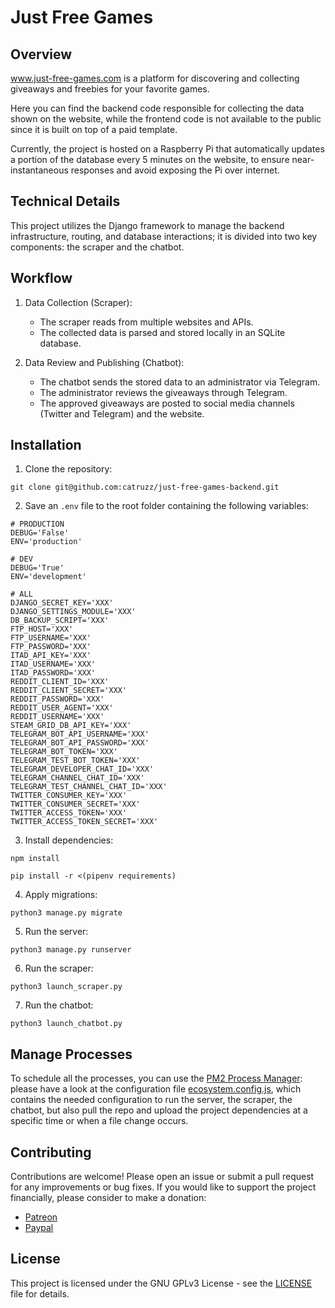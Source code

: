 # Just Free Games

## Overview

<a target="_blank" href="https://www.just-free-games.com/">www.just-free-games.com</a> is a platform for discovering and collecting giveaways and freebies for your favorite games.

Here you can find the backend code responsible for collecting the data shown on the website, while the frontend code is not available to the public since it is built on top of a paid template.

Currently, the project is hosted on a Raspberry Pi that automatically updates a portion of the database every 5 minutes on the website, to ensure near-instantaneous responses and avoid exposing the Pi over internet.

## Technical Details

This project utilizes the Django framework to manage the backend infrastructure, routing, and database interactions; it is divided into two key components: the scraper and the chatbot.

## Workflow

1. Data Collection (Scraper):

   - The scraper reads from multiple websites and APIs.
   - The collected data is parsed and stored locally in an SQLite database.

2. Data Review and Publishing (Chatbot):

   - The chatbot sends the stored data to an administrator via Telegram.
   - The administrator reviews the giveaways through Telegram.
   - The approved giveaways are posted to social media channels (Twitter and Telegram) and the website.

## Installation

1. Clone the repository:

```
git clone git@github.com:catruzz/just-free-games-backend.git
```

2. Save an `.env` file to the root folder containing the following variables:

```
# PRODUCTION
DEBUG='False'
ENV='production'

# DEV
DEBUG='True'
ENV='development'

# ALL
DJANGO_SECRET_KEY='XXX'
DJANGO_SETTINGS_MODULE='XXX'
DB_BACKUP_SCRIPT='XXX'
FTP_HOST='XXX'
FTP_USERNAME='XXX'
FTP_PASSWORD='XXX'
ITAD_API_KEY='XXX'
ITAD_USERNAME='XXX'
ITAD_PASSWORD='XXX'
REDDIT_CLIENT_ID='XXX'
REDDIT_CLIENT_SECRET='XXX'
REDDIT_PASSWORD='XXX'
REDDIT_USER_AGENT='XXX'
REDDIT_USERNAME='XXX'
STEAM_GRID_DB_API_KEY='XXX'
TELEGRAM_BOT_API_USERNAME='XXX'
TELEGRAM_BOT_API_PASSWORD='XXX'
TELEGRAM_BOT_TOKEN='XXX'
TELEGRAM_TEST_BOT_TOKEN='XXX'
TELEGRAM_DEVELOPER_CHAT_ID='XXX'
TELEGRAM_CHANNEL_CHAT_ID='XXX'
TELEGRAM_TEST_CHANNEL_CHAT_ID='XXX'
TWITTER_CONSUMER_KEY='XXX'
TWITTER_CONSUMER_SECRET='XXX'
TWITTER_ACCESS_TOKEN='XXX'
TWITTER_ACCESS_TOKEN_SECRET='XXX'
```

3. Install dependencies:

```
npm install
```

```
pip install -r <(pipenv requirements)
```

4. Apply migrations:

```
python3 manage.py migrate
```

5. Run the server:

```
python3 manage.py runserver
```

6. Run the scraper:

```
python3 launch_scraper.py
```

7. Run the chatbot:

```
python3 launch_chatbot.py
```

## Manage Processes

To schedule all the processes, you can use the <a target="_blank" href="https://pm2.io/">PM2 Process Manager</a>: please have a look at the configuration file <a target="_blank" href="ecosystem.config.js">ecosystem.config.js</a>, which contains the needed configuration to run the server, the scraper, the chatbot, but also pull the repo and upload the project dependencies at a specific time or when a file change occurs.

## Contributing

Contributions are welcome! Please open an issue or submit a pull request for any improvements or bug fixes.
If you would like to support the project financially, please consider to make a donation:

- <a target="_blank" href="https://www.patreon.com/catruzz">Patreon</a>
- <a target="_blank" href="https://www.paypal.com/paypalme/catruzz">Paypal</a>

## License

This project is licensed under the GNU GPLv3 License - see the <a href="LICENSE">LICENSE</a> file for details.
